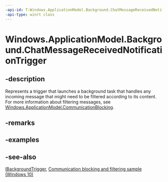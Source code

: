 ```yaml
---
-api-id: T:Windows.ApplicationModel.Background.ChatMessageReceivedNotificationTrigger
-api-type: winrt class
---
```


<!-- Class syntax.
public class ChatMessageReceivedNotificationTrigger : Windows.ApplicationModel.Background.IBackgroundTrigger, Windows.ApplicationModel.Background.IChatMessageReceivedNotificationTrigger
-->

# Windows.ApplicationModel.Background.ChatMessageReceivedNotificationTrigger

## -description

Represents a trigger that launches a background task that handles any incoming message that might need to be filtered according to its content. For more information about filtering messages, see [Windows.ApplicationModel.CommunicationBlocking](../windows.applicationmodel.communicationblocking/windows_applicationmodel_communicationblocking.md).

## -remarks

## -examples

## -see-also

[IBackgroundTrigger](ibackgroundtrigger.md), [Communication blocking and filtering sample (Windows 10)](https://github.com/Microsoft/Windows-universal-samples/tree/master/Samples/CommunicationBlockAndFilter)
